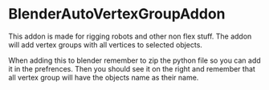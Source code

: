 # BlenderAutoVertexGroupAddon
This addon is made for rigging robots and other non flex stuff. The addon will add vertex groups with all vertices to selected objects.

When adding this to blender remember to zip the python file so you can add it in the prefrences.
Then you should see it on the right and remember that all vertex group will have the objects name as their name.
